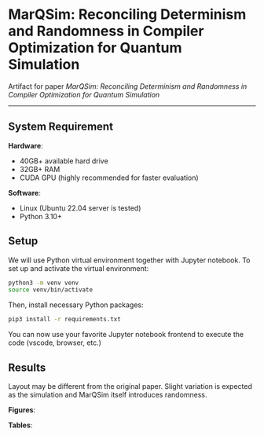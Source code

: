 # MarQSim: Reconciling Determinism and Randomness in Compiler Optimization for Quantum Simulation

Artifact for paper _MarQSim: Reconciling Determinism and Randomness in Compiler Optimization for Quantum Simulation_

---

## System Requirement

**Hardware**:

* 40GB+ available hard drive
* 32GB+ RAM
* CUDA GPU (highly recommended for faster evaluation)

**Software**:

* Linux (Ubuntu 22.04 server is tested)
* Python 3.10+

## Setup

We will use Python virtual environment together with Jupyter notebook. To set up and activate the virtual environment:

```bash
python3 -m venv venv
source venv/bin/activate
```

Then, install necessary Python packages:

```bash
pip3 install -r requirements.txt
```

You can now use your favorite Jupyter notebook frontend to execute the code (vscode, browser, etc.)

## Results

Layout may be different from the original paper. Slight variation is expected as the simulation and MarQSim itself introduces randomness.

**Figures**:

**Tables**:
